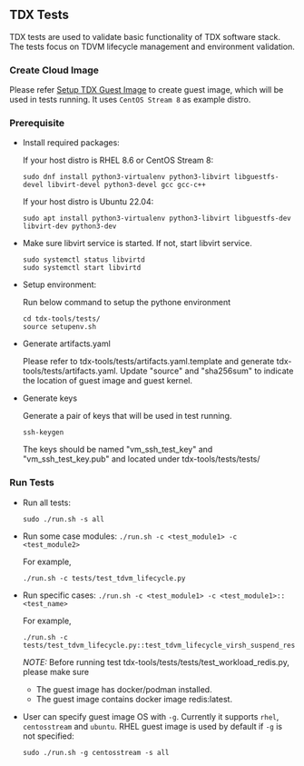 ## TDX Tests

TDX tests are used to validate basic functionality of TDX software stack. The tests focus on TDVM lifecycle management
 and environment validation.

### Create Cloud Image

Please refer [Setup TDX Guest Image](/doc/create_guest_image.md) to create guest image, which will be used in tests
running. It uses `CentOS Stream 8` as example distro.

### Prerequisite

- Install required packages:

  If your host distro is RHEL 8.6 or CentOS Stream 8:

    ```
    sudo dnf install python3-virtualenv python3-libvirt libguestfs-devel libvirt-devel python3-devel gcc gcc-c++
    ```

  If your host distro is Ubuntu 22.04:

    ```
    sudo apt install python3-virtualenv python3-libvirt libguestfs-dev libvirt-dev python3-dev
    ```

- Make sure libvirt service is started. If not, start libvirt service.

     ```
    sudo systemctl status libvirtd
    sudo systemctl start libvirtd
    ```

- Setup environment:

    Run below command to setup the pythone environment

    ```
    cd tdx-tools/tests/
    source setupenv.sh
    ```

- Generate artifacts.yaml

    Please refer to tdx-tools/tests/artifacts.yaml.template and generate tdx-tools/tests/artifacts.yaml. Update "source"
    and "sha256sum" to indicate the location of guest image and guest kernel.

- Generate keys

    Generate a pair of keys that will be used in test running.

    ```
    ssh-keygen
    ```

    The keys should be named "vm_ssh_test_key" and "vm_ssh_test_key.pub" and located under tdx-tools/tests/tests/

### Run Tests

- Run all tests:

  ```
  sudo ./run.sh -s all
  ```

- Run some case modules: `./run.sh -c <test_module1> -c <test_module2>`

  For example,

  ```
  ./run.sh -c tests/test_tdvm_lifecycle.py
  ```

- Run specific cases: `./run.sh -c <test_module1> -c <test_module1>::<test_name>`

  For example,

  ```
  ./run.sh -c tests/test_tdvm_lifecycle.py::test_tdvm_lifecycle_virsh_suspend_resume
  ```

  _NOTE:_
  Before running test tdx-tools/tests/tests/test_workload_redis.py, please make sure

  - The guest image has docker/podman installed.
  - The guest image contains docker image redis:latest.

- User can specify guest image OS with `-g`. Currently it supports `rhel`, `centosstream`
and `ubuntu`. RHEL guest image is used by default if `-g` is not specified:

    ```
    sudo ./run.sh -g centosstream -s all
    ```
